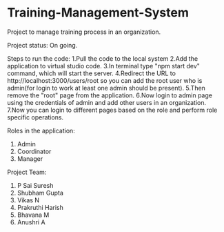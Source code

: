 # Training-Management-System
Project to manage training process in an organization. 

Project status: On going. 

Steps to run the code:
1.Pull the code to the local system
2.Add the application to virtual studio code.
3.In terminal type "npm start dev" command, which will start the server.
4.Redirect the URL to http://localhost:3000/users/root so you can add the root user who is admin(for login to work at least one admin
  should be present).
5.Then remove the "root" page from the application.
6.Now login to admin page using the credentials of admin and add other users in an organization. 
7.Now you can login to different pages based on the role and perform role specific operations. 


Roles in the application:
1. Admin
2. Coordinator
3. Manager


Project Team:
1. P Sai Suresh
2. Shubham Gupta
3. Vikas N
4. Prakruthi Harish
5. Bhavana M 
6. Anushri A   



